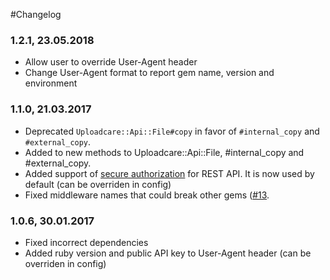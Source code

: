#Changelog

### 1.2.1, 23.05.2018

- Allow user to override User-Agent header
- Change User-Agent format to report gem name, version and environment

### 1.1.0, 21.03.2017

- Deprecated `Uploadcare::Api::File#copy` in favor of `#internal_copy` and `#external_copy`.
- Added to new methods to Uploadcare::Api::File, #internal_copy and #external_copy.
- Added support of [secure authorization](https://uploadcare.com/documentation/rest/#request) for REST API. It is now used by default (can be overriden in config)
- Fixed middleware names that could break other gems ([#13](https://github.com/uploadcare/uploadcare-ruby/issues/13}).

### 1.0.6, 30.01.2017

- Fixed incorrect dependencies
- Added ruby version and public API key to User-Agent header (can be overriden in config)
